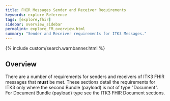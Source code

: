 ```yaml
---
title: FHIR Messages Sender and Receiver Requirements
keywords: explore Reference
tags: [explore,fhir]
sidebar: overview_sidebar
permalink: explore_FM_overview.html
summary: "Sender and Receiver requirements for ITK3 Messages."
---
```


{% include custom/search.warnbanner.html %}

## Overview ##

There are a number of requirements for senders and receivers of ITK3 FHIR messages that **must** be met. These sections detail the requirements for ITK3 only where the second Bundle (payload) is not of type "Document". For Document Bundle (payload) type see the ITK3 FHIR Document sections.  






